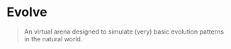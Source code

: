 # Evolve

> An virtual arena designed to simulate (very) basic evolution patterns in the natural world.